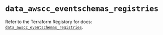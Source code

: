 # `data_awscc_eventschemas_registries`

Refer to the Terraform Registory for docs: [`data_awscc_eventschemas_registries`](https://registry.terraform.io/providers/hashicorp/awscc/0.70.0/docs/data-sources/eventschemas_registries).
